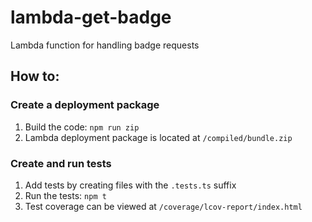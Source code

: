 # lambda-get-badge

Lambda function for handling badge requests

## How to:

### Create a deployment package

1.  Build the code: `npm run zip`
1.  Lambda deployment package is located at `/compiled/bundle.zip`

### Create and run tests

1.  Add tests by creating files with the `.tests.ts` suffix
1.  Run the tests: `npm t`
1.  Test coverage can be viewed at `/coverage/lcov-report/index.html`